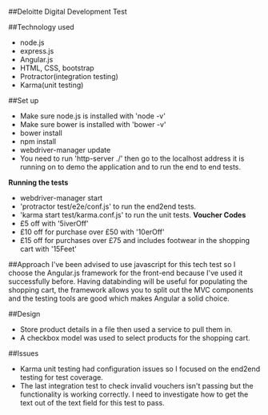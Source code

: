 ##Deloitte Digital Development Test

##Technology used
* node.js
* express.js
* Angular.js
* HTML, CSS, bootstrap
* Protractor(integration testing)
* Karma(unit testing)

##Set up
* Make sure node.js is installed with 'node -v'
* Make sure bower is installed with 'bower -v'
* bower install
* npm install
* webdriver-manager update
* You need to run 'http-server ./' then go to the localhost address it is running on to demo the application and to run the end to end tests.

**Running the tests**
* webdriver-manager start
* 'protractor test/e2e/conf.js' to run the end2end tests.
* 'karma start test/karma.conf.js' to run the unit tests.
**Voucher Codes**
* £5 off with '5iverOff'
* £10 off for purchase over £50 with '10erOff'
* £15 off for purchases over £75 and includes footwear in the shopping cart with '15Feet'

##Approach
I've been advised to use javascript for this tech test so I choose the Angular.js framework for the front-end because I've used it successfully before. Having databinding will be useful for populating the shopping cart, the framework allows you to split out the MVC components and the testing tools are good which makes Angular a solid choice.

##Design
* Store product details in a file then used a service to pull them in.
* A checkbox model was used to select products for the shopping cart.

##Issues
* Karma unit testing had configuration issues so I focused on the end2end testing for test coverage.
* The last integration test to check invalid vouchers isn't passing but the functionality is working correctly. I need to investigate how to get the text out of the text field for this test to pass.



